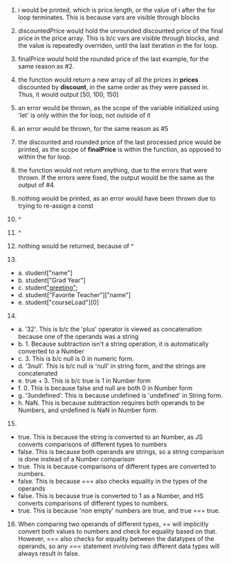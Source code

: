 1. i would be printed, which is price.length, or the value of i after the for loop terminates. This is because vars are visible through blocks
2. discountedPrice would hold the unrounded discounted price of the final price in the price array. This is b/c vars are visible through blocks, and the value 
is repeatedly overriden, until the last iteration in the for loop. 
3. finalPrice would hold the rounded price of the last example, for the same reason as #2. 
4. the function would return a new array of all the prices in **prices** discounted by **discount**, in the same order as they were passed in. Thus, it would output [50, 100, 150]

5. an error would be thrown, as the scope of the variable initialized using 'let' is only within the for loop, not outside of it
6. an error would be thrown, for the same reason as #5
7. the discounted and rounded price of the last processed price would be printed, as the scope of **finalPrice** is within the function, as opposed to within the for loop.
8. the function would not return anything, due to the errors that were thrown. If the errors were fixed, the output would be the same as the output of #4. 

9. nothing would be printed, as an error would have been thrown due to trying to re-assign a const
10. ^
11. ^
12. nothing would be returned, because of ^

13.
- a. student[\"name\"]
- b. student[\"Grad Year\"]
- c. student[\"greeting\"]();
- d. student[\"Favorite Teacher\"][\"name\"]
- e. student[\"courseLoad\"][0]

14. 
- a. '32'. This is b/c the 'plus' operator is viewed as concatenation because one of the operands was a string
- b. 1. Because subtraction isn't a string operation, it is automatically converted to a Number
- c. 3. This is b/c null is 0 in numeric form. 
- d. '3null'. This is b/c null is 'null' in string form, and the strings are concatenated
- e. true + 3. This is b/c true is 1 in Number form
- f. 0. This is because false and null are both 0 in Number form
- g. '3undefined'. This is because undefined is 'undefined' in String form. 
- h. NaN. This is because subtraction requires both operands to be Numbers, and undefined is NaN in Number form. 

15.
- true. This is because the string is converted to an Number, as JS converts comparisons of different types to numbers
- false. This is because both operands are strings, so a string comparison is done instead of a Number comparison
- true. This is because comparisons of different types are converted to numbers.
- false. This is because === also checks equality in the types of the operands
- false. This is because true is converted to 1 as a Number, and HS converts comparisons of different types to numbers.
- true. This is because 'non empty' numbers are true, and true === true.

16. When comparing two operands of different types, == will implicitly convert both values to numbers and check for equality based on that. However, === also checks for equality between the datatypes of the operands, so any === statement involving two different data types will always result in false. 


